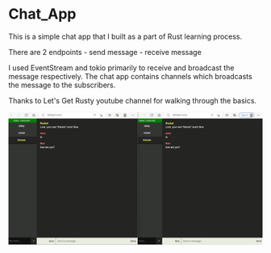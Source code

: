 # Chat_App
This is a simple chat app that I built as a part of Rust learning process.

There are 2 endpoints
    - send message
    - receive message

I used EventStream and tokio primarily to receive and broadcast the message respectively. 
The chat app contains channels which broadcasts the message to the subscribers.


Thanks to Let's Get Rusty youtube channel for walking through the basics.



![image](/app_screen.png)
